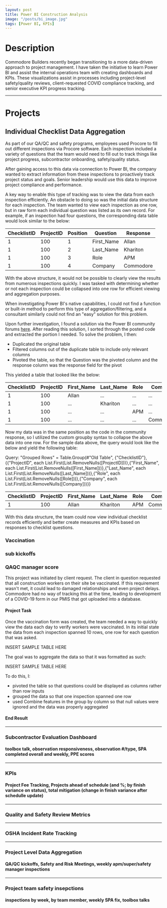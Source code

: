 ```yaml
---
layout: post
title: Power BI Construction Analysis
image: "/posts/bi_image.jpg"
tags: [Power BI, KPIs]
---
```


# Description

Commodore Builders recently began transitioning to a more data-driven approach to project management. I have taken the initiative to learn Power BI and assist the internal operations team with creating dashboards and KPIs. These visualizations assist in processes including project-level safety/quality reviews, client-requested COVID compliance tracking, and senior executive KPI progress tracking.

---

# Projects

## Individual Checklist Data Aggregation

As part of our QA/QC and safety programs, employees used Procore to fill out different inspections via Procore software. Each inspection included a variety of questions that the team would need to fill out to track things like project progress, subcontractor onboarding, safety/quality status.

After gaining access to this data via connection to Power BI, the company wanted to extract information from these inspections to proactively track project status and goals. Senior leadership would use this data to improve project compliance and performance.

A key way to enable this type of tracking was to view the data from each inspection efficiently. An obstacle to doing so was the initial data structure for each inspection. The team wanted to view each inspection as one row, but in raw form each individual question was listed as its own record. For example, if an inspection had four questions, the corresponding data table would look similar to the below:

|ChecklistID|ProjectID|Position|Question|Response|
|---|---|---|---|---|
|1|100|1|First_Name|Allan|
|1|100|2|Last_Name|Khariton|
|1|100|3|Role|APM|
|1|100|4|Company|Commodore|

With the above structure, it would not be possible to clearly view the results from numerous inspections quickly. I was tasked with determining whether or not each inspection could be collapsed into one row for efficient viewing and aggregation purposes.

When investigating Power BI's native capabilities, I could not find a function or built-in method to perform this type of aggregation/filtering, and a consultant similarly could not find an "easy" solution for this problem.

Upon further investigation, I found a solution via the Power BI community forums <a href="https://community.powerbi.com/t5/Desktop/How-to-group-and-pivot-records-exclude-nulls/m-p/710301">here<a/>.
After reading this solution, I sorted through the posted code and extracted the portion I needed. To solve the problem, I then:
- Duplicated the original table
- Filtered columns out of the duplicate table to include only relevant columns
- Pivoted the table, so that the Question was the pivoted column and the response column was the response field for the pivot

This yielded a table that looked like the below:

|ChecklistID|ProjectID|First_Name|Last_Name|Role|Company|
|---|---|---|---|---|---|
|1|100|Allan|...|...|...|
|1|100|...|Khariton|...|...|
|1|100|...|...|APM|...|
|1|100|...|...|...|Commodore|

Now my data was in the same position as the code in the community response, so I utilized the custom groupby syntax to collapse the above data into one row. For the sample data above, the query would look like the below and yield the following table:
  
Query: "Grouped Rows" = Table.Group(#"Old Table", {"ChecklistID"}, 
    {{"ProjectID", each List.First(List.RemoveNulls([ProjectID]))},{"First_Name", each List.First(List.RemoveNulls([First_Name]))},{"Last_Name", each List.First(List.RemoveNulls([Last_Name]))},{"Role", each List.First(List.RemoveNulls([Role]))},{"Company", each List.First(List.RemoveNulls([Company]))}}
  
|ChecklistID|ProjectID|First_Name|Last_Name|Role|Company|
|---|---|---|---|---|---|
|1|100|Allan|Khariton|APM|Commodore|

With this data structure, the team could now view individual checklist records efficiently and better create measures and KPIs based on responses to checklist questions.
  
### Vaccination

### sub kickoffs

### QAQC manager score

This project was initiated by client request. The client in question requested that all construction workers on their site be vaccinated. If this requirement wasn't met, it could lead to damaged relationships and even project delays. Commodore had no way of tracking this at the time, leading to development of a COVID-19 form in our PMIS that got uploaded into a database.

#### Project Task

Once the vaccination form was created, the team needed a way to quickly view the data each day to verify workers were vaccinated. In its initial state the data from each inspection spanned 10 rows, one row for each question that was asked.

INSERT SAMPLE TABLE HERE

The goal was to aggregate the data so that it was formatted as such:

INSERT SAMPLE TABLE HERE

To do this, I:
- pivoted the table so that questions could be displayed as columns rather than row inputs
- grouped the data so that one inspection spanned one row
- used Combine features in the group by column so that null values were ignored and the data was properly aggregated

#### End Result

---

### Subcontractor Evaluation Dashboard

#### toolbox talk, observation responsiveness, observation #/type, SPA completed overall and weekly, PPE scores


---
### KPIs

#### Project Fee Tracking, Projects ahead of schedule (and %; by finish variance on status), total mitigation (change in finish variance after schedulle update)

---

### Quality and Safety Review Metrics

---

### OSHA Incident Rate Tracking

---

### Project Level Data Aggregation

#### QA/QC kickoffs, Safety and Risk Meetings, weekly apm/super/safety manager inspections

---

### Project team safety insepctions

#### inspections by week, by team member, weekly SPA fix, toolbox talks

